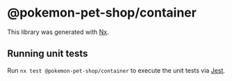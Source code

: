 # @pokemon-pet-shop/container

This library was generated with [Nx](https://nx.dev).

## Running unit tests

Run `nx test @pokemon-pet-shop/container` to execute the unit tests via [Jest](https://jestjs.io).
